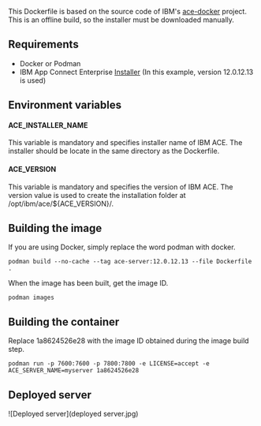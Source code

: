 This Dockerfile is based on the source code of IBM's <a href="https://github.com/ot4i/ace-docker" target="_blank">ace-docker</a> project. This is an offline build, so the installer must be downloaded manually.

## Requirements

- Docker or Podman
- IBM App Connect Enterprise <a href="https://www.ibm.com/docs/en/app-connect/12.0.x?topic=enterprise-download-ace-developer-edition-get-started" target="_blank">Installer</a> (In this example, version 12.0.12.13 is used)

## Environment variables

#### ACE_INSTALLER_NAME

This variable is mandatory and specifies installer name of IBM ACE. The installer should be locate in the same directory as the Dockerfile.

#### ACE_VERSION

This variable is mandatory and specifies the version of IBM ACE. The version value is used to create the installation folder at /opt/ibm/ace/${ACE_VERSION}/.

## Building the image

If you are using Docker, simply replace the word podman with docker.

```
podman build --no-cache --tag ace-server:12.0.12.13 --file Dockerfile .
```

When the image has been built, get the image ID.

```
podman images
```

## Building the container

Replace 1a8624526e28 with the image ID obtained during the image build step.

```
podman run -p 7600:7600 -p 7800:7800 -e LICENSE=accept -e ACE_SERVER_NAME=myserver 1a8624526e28
```

## Deployed server

![Deployed server](deployed server.jpg)
